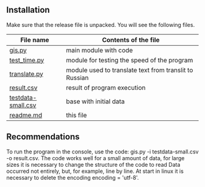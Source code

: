 Installation
------------
Make sure that the release file is unpacked. You will see the following files.

File name  | Contents of the file
----------------|----------------------
[gis.py](https://github.com/dbbdementev/gis/blob/master/gis.py)       | main module with code
[test_time.py](https://github.com/dbbdementev/gis/blob/master/test_time.py)       | module for testing the speed of the program
[translate.py](https://github.com/dbbdementev/gis/blob/master/translate.py)   | module used to translate text from translit to Russian
[result.csv](https://github.com/dbbdementev/gis/blob/master/result.csv)       | result of program execution
[testdata-small.csv](https://github.com/dbbdementev/gis/blob/master/testdata-small.csv)    | base with initial data
[readme.md](https://github.com/dbbdementev/gis/blob/master/readme.md)    | this file


Recommendations
------------

To run the program in the console, use the code: gis.py -i testdata-small.csv -o result.csv.
The code works well for a small amount of data, for large sizes it is necessary to change the structure of the code to read
Data occurred not entirely, but, for example, line by line.
At start in linux it is necessary to delete the encoding encoding = 'utf-8'.
